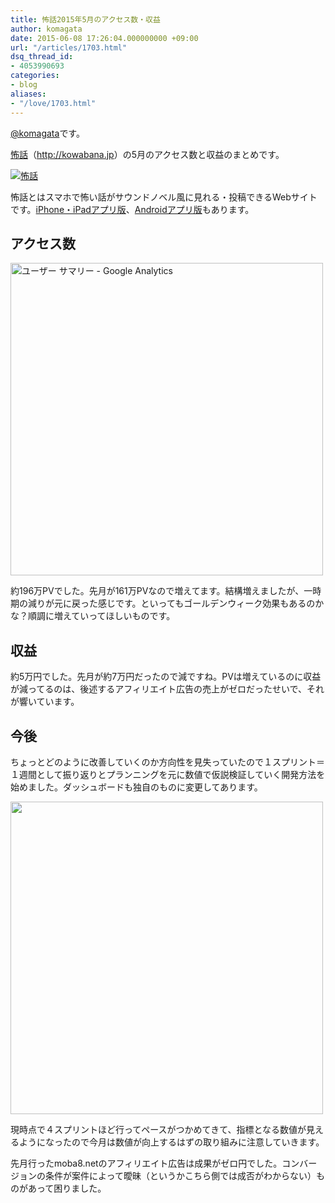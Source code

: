 ```yaml
---
title: 怖話2015年5月のアクセス数・収益
author: komagata
date: 2015-06-08 17:26:04.000000000 +09:00
url: "/articles/1703.html"
dsq_thread_id:
- 4053990693
categories:
- blog
aliases:
- "/love/1703.html"
---
```

[@komagata][1]です。

<a title="怖話" href="http://kowabana.jp" target="_blank">怖話</a>（<a title="怖話" href="http://kowabana.jp" target="_blank">http://kowabana.jp</a>）の5月のアクセス数と収益のまとめです。


  <a href="http://kowabana.jp"><img alt="怖話" src="http://i.gyazo.com/19e880127697f2aa72533b8e32ed6a2a.png" /></a>


怖話とはスマホで怖い話がサウンドノベル風に見れる・投稿できるWebサイトです。<a title="怖話iPhone・iPadアプリ版" href="https://itunes.apple.com/jp/app/bu-hua-zui-buno1wan5000huano/id564486792?l=ja&mt=8" target="_blank">iPhone・iPadアプリ版</a>、<a title="怖話Androidアプリ版" href="https://play.google.com/store/apps/details?id=jp.fjord.kowabana" target="_blank">Androidアプリ版</a>もあります。

## アクセス数


  <img alt="ユーザー サマリー - Google Analytics" src="http://i.gyazo.com/84e243311e3453ad8647cce52074dab2.png" width="500px" />


約196万PVでした。先月が161万PVなので増えてます。結構増えましたが、一時期の減りが元に戻った感じです。といってもゴールデンウィーク効果もあるのかな？順調に増えていってほしいものです。

## 収益

約5万円でした。先月が約7万円だったので減ですね。PVは増えているのに収益が減ってるのは、後述するアフィリエイト広告の売上がゼロだったせいで、それが響いています。

## 今後

ちょっとどのように改善していくのか方向性を見失っていたので１スプリント＝１週間として振り返りとプランニングを元に数値で仮説検証していく開発方法を始めました。ダッシュボードも独自のものに変更してあります。

<img width="500px" src="http://i.gyazo.com/3e125640e787fc35c84a6ccb84d3f33a.png" />

現時点で４スプリントほど行ってペースがつかめてきて、指標となる数値が見えるようになったので今月は数値が向上するはずの取り組みに注意していきます。

先月行ったmoba8.netのアフィリエイト広告は成果がゼロ円でした。コンバージョンの条件が案件によって曖昧（というかこちら側では成否がわからない）ものがあって困りました。

 [1]: http://twitter.com/komagata